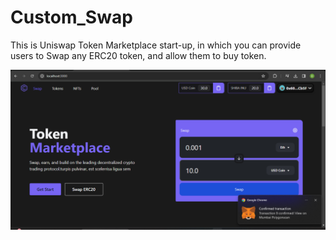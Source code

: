 # Custom_Swap

This is Uniswap Token Marketplace start-up, in which you can provide users to Swap any ERC20 token, and allow them to buy token.

![alt text](https://github.com/Dhanraj30/Custom_Swap/blob/main/img/swap.png)
